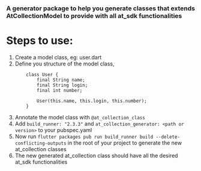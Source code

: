 ### A generator package to help you generate classes that extends AtCollectionModel to provide with all at_sdk functionalities

# Steps to use:
1. Create a model class, eg: user.dart
2. Define you structure of the model class,
    ```
        class User {
            final String name;
            final String login;
            final int number;

            User(this.name, this.login, this.number);
        }
    ```
3. Annotate the model class with `@at_collection_class`
4. Add `build_runner: "2.3.3"` and `at_collection_generator: <path or version>` to your pubspec.yaml
5. Now run `flutter packages pub run build_runner build --delete-conflicting-outputs` in the root of your project to generate the new at_collection classes
6. The new generated at_collection class should have all the desired at_sdk functionalities